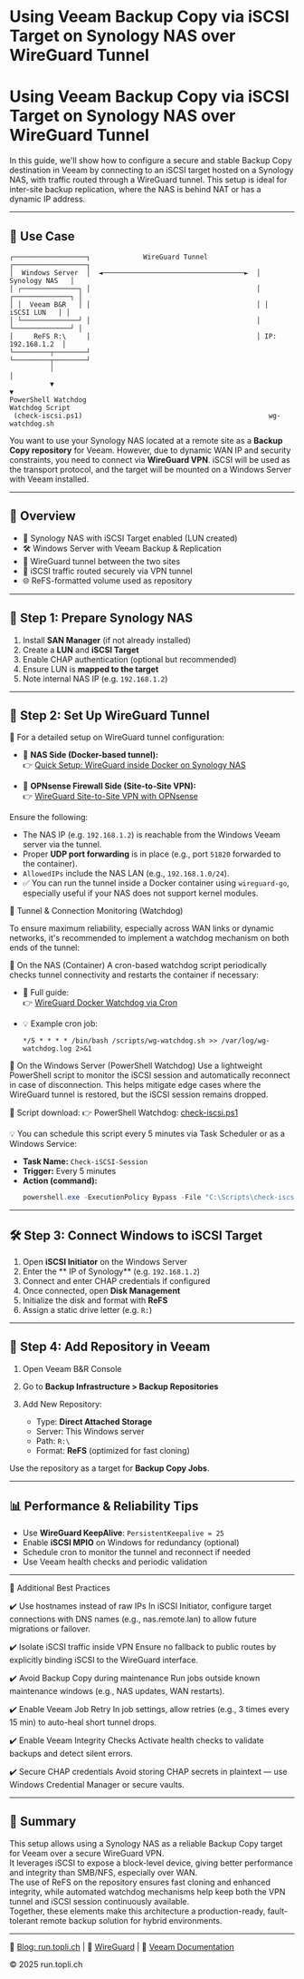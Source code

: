 # Using Veeam Backup Copy via iSCSI Target on Synology NAS over WireGuard Tunnel


# Using Veeam Backup Copy via iSCSI Target on Synology NAS over WireGuard Tunnel

In this guide, we'll show how to configure a secure and stable Backup Copy destination in Veeam by connecting to an iSCSI target hosted on a Synology NAS, with traffic routed through a WireGuard tunnel. This setup is ideal for inter-site backup replication, where the NAS is behind NAT or has a dynamic IP address.

---

## 🔧 Use Case

```goat
┌──────────────────┐             WireGuard Tunnel            ┌──────────────────┐
│  Windows Server  │  ◄───────────────────────────────────►  │   Synology NAS   │
│ ┌──────────────┐ │                                         │ ┌──────────────┐ │
│ │  Veeam B&R   │ │                                         │ │  iSCSI LUN   │ │
│ └──────────────┘ │                                         │ └──────────────┘ │
│     ReFS R:\     │                                         │ IP: 192.168.1.2  │
└─────────┬────────┘                                         └─────────┬────────┘
          │                                                            │         
          ▼                                                            ▼         
PowerShell Watchdog                                             Watchdog Script  
 (check-iscsi.ps1)                                              wg-watchdog.sh   
```

You want to use your Synology NAS located at a remote site as a **Backup Copy repository** for Veeam. However, due to dynamic WAN IP and security constraints, you need to connect via **WireGuard VPN**. iSCSI will be used as the transport protocol, and the target will be mounted on a Windows Server with Veeam installed.

---

## 🔎 Overview

* 📁 Synology NAS with iSCSI Target enabled (LUN created)
* 🛠 Windows Server with Veeam Backup & Replication
* 🔺 WireGuard tunnel between the two sites
* 🔗 iSCSI traffic routed securely via VPN tunnel
* 🌐 ReFS-formatted volume used as repository

---

## 📂 Step 1: Prepare Synology NAS

1. Install **SAN Manager** (if not already installed)
2. Create a **LUN** and **iSCSI Target**
3. Enable CHAP authentication (optional but recommended)
4. Ensure LUN is **mapped to the target**
5. Note internal NAS IP (e.g. `192.168.1.2`)

---

## 🛂 Step 2: Set Up WireGuard Tunnel

📘 For a detailed setup on WireGuard tunnel configuration:

- 🔧 **NAS Side (Docker-based tunnel):**  
  👉 [Quick Setup: WireGuard inside Docker on Synology NAS](https://blog.topli.ch/posts/wireguard-docker/#-quick-setup)

- 🔧 **OPNsense Firewall Side (Site-to-Site VPN):**  
  👉 [WireGuard Site-to-Site VPN with OPNsense](https://blog.topli.ch/posts/opnsense/#21-wireguard-site-to-site-vpn-setup)

Ensure the following:

- The NAS IP (e.g. `192.168.1.2`) is reachable from the Windows Veeam server via the tunnel.  
- Proper **UDP port forwarding** is in place (e.g., port `51820` forwarded to the container).  
- `AllowedIPs` include the NAS LAN (e.g., `192.168.1.0/24`).  
- ✅ You can run the tunnel inside a Docker container using `wireguard-go`, especially useful if your NAS does not support kernel modules.

🔁 Tunnel & Connection Monitoring (Watchdog)

To ensure maximum reliability, especially across WAN links or dynamic networks, it's recommended to implement a watchdog mechanism on both ends of the tunnel:

🔄 On the NAS (Container)
A cron-based watchdog script periodically checks tunnel connectivity and restarts the container if necessary:

- 📜 Full guide:  
  👉 [WireGuard Docker Watchdog via Cron](https://blog.topli.ch/posts/wireguard-docker/#-watchdog-via-cron-optional)

- 💡 Example cron job:
  ```cron
  */5 * * * * /bin/bash /scripts/wg-watchdog.sh >> /var/log/wg-watchdog.log 2>&1
  ```

🧠 On the Windows Server (PowerShell Watchdog)
Use a lightweight PowerShell script to monitor the iSCSI session and automatically reconnect in case of disconnection. This helps mitigate edge cases where the WireGuard tunnel is restored, but the iSCSI session remains dropped.

📜 Script download:
👉 PowerShell Watchdog: [check-iscsi.ps1](run.topli.ch/ps/check-iscsi.ps1)

💡 You can schedule this script every 5 minutes via Task Scheduler or as a Windows Service:

- **Task Name:** `Check-iSCSI-Session`  
- **Trigger:** Every 5 minutes  
- **Action (command):**
  ```powershell
  powershell.exe -ExecutionPolicy Bypass -File "C:\Scripts\check-iscsi.ps1"
  ```
---

## 🛠 Step 3: Connect Windows to iSCSI Target

1. Open **iSCSI Initiator** on the Windows Server
2. Enter the \*\* IP of Synology\*\* (e.g. `192.168.1.2`)
3. Connect and enter CHAP credentials if configured
4. Once connected, open **Disk Management**
5. Initialize the disk and format with **ReFS**
6. Assign a static drive letter (e.g. `R:`)

---

## 📄 Step 4: Add Repository in Veeam

1. Open Veeam B\&R Console
2. Go to **Backup Infrastructure > Backup Repositories**
3. Add New Repository:

   * Type: **Direct Attached Storage**
   * Server: This Windows server
   * Path: `R:\`
   * Format: **ReFS** (optimized for fast cloning)

Use the repository as a target for **Backup Copy Jobs**.

---

## 📊 Performance & Reliability Tips

* Use **WireGuard KeepAlive**: `PersistentKeepalive = 25`
* Enable **iSCSI MPIO** on Windows for redundancy (optional)
* Schedule cron to monitor the tunnel and reconnect if needed
* Use Veeam health checks and periodic validation

---

🧩 Additional Best Practices

✔️ Use hostnames instead of raw IPs
In iSCSI Initiator, configure target connections with DNS names (e.g., nas.remote.lan) to allow future migrations or failover.

✔️ Isolate iSCSI traffic inside VPN
Ensure no fallback to public routes by explicitly binding iSCSI to the WireGuard interface.

✔️ Avoid Backup Copy during maintenance
Run jobs outside known maintenance windows (e.g., NAS updates, WAN restarts).

✔️ Enable Veeam Job Retry
In job settings, allow retries (e.g., 3 times every 15 min) to auto-heal short tunnel drops.

✔️ Enable Veeam Integrity Checks
Activate health checks to validate backups and detect silent errors.

✔️ Secure CHAP credentials
Avoid storing CHAP secrets in plaintext — use Windows Credential Manager or secure vaults.

---

## 🔗 Summary

This setup allows using a Synology NAS as a reliable Backup Copy target for Veeam over a secure WireGuard VPN.  
It leverages iSCSI to expose a block-level device, giving better performance and integrity than SMB/NFS, especially over WAN.  
The use of ReFS on the repository ensures fast cloning and enhanced integrity, while automated watchdog mechanisms help keep both the VPN tunnel and iSCSI session continuously available.  
Together, these elements make this architecture a production-ready, fault-tolerant remote backup solution for hybrid environments.

---

🔗 [Blog: run.topli.ch](https://run.topli.ch/)  |  🔐 [WireGuard](https://www.wireguard.com/)  |  📄 [Veeam Documentation](https://helpcenter.veeam.com/)

© 2025 run.topli.ch


